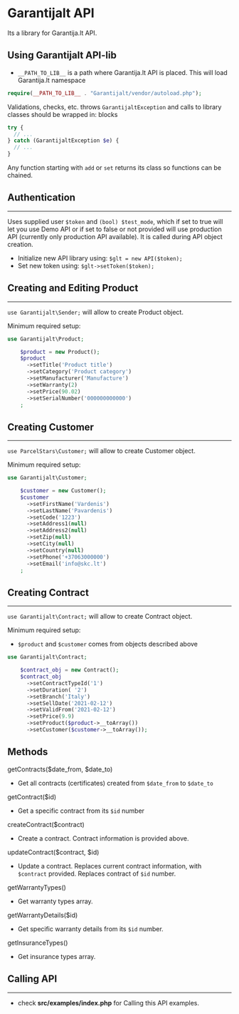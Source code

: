  # Garantijalt API

Its a library for Garantija.lt API.

## Using Garantijalt API-lib
- ```__PATH_TO_LIB__``` is a path where Garantija.lt API is placed. This will load Garantija.lt namespace
```php
require(__PATH_TO_LIB__ . "Garantijalt/vendor/autoload.php");
```

Validations, checks, etc. throws `GarantijaltException` and calls to library classes should be wrapped in: blocks
```php
try {
  // ...
} catch (GarantijaltException $e) {
  // ...
}
```

Any function starting with `add` or `set` returns its class so functions can be chained.

## Authentication
---
Uses supplied user `$token` and `(bool) $test_mode`, which if set to true will let you use Demo API or if set to false or not provided will use production API (currently only production API available). It is called during API object creation.
- Initialize new API library using: `$glt = new API($token);`
- Set new token using: `$glt->setToken($token);`


## Creating and Editing Product
---
`use Garantijalt\Sender;` will allow to create Product object.

Minimum required setup:

```php
use Garantijalt\Product;

    $product = new Product();
    $product
      ->setTitle('Product title')
      ->setCategory('Product category')
      ->setManufacturer('Manufacture')
      ->setWarranty(2)
      ->setPrice(90.02)
      ->setSerialNumber('000000000000')
    ;
```


## Creating Customer
---
`use ParcelStars\Customer;` will allow to create Customer object.

Minimum required setup:

```php
use Garantijalt\Customer;

    $customer = new Customer();
    $customer
      ->setFirstName('Vardenis')
      ->setLastName('Pavardenis')
      ->setCode('1223')
      ->setAddress1(null)
      ->setAddress2(null)
      ->setZip(null)
      ->setCity(null)
      ->setCountry(null)
      ->setPhone('+37063000000')
      ->setEmail('info@skc.lt')
    ;
```

## Creating Contract
---
`use Garantijalt\Contract;` will allow to create Contract object.

Minimum required setup:
- `$product` and `$customer` comes from objects described above
```php
use Garantijalt\Contract;

    $contract_obj = new Contract();
    $contract_obj
      ->setContractTypeId('1')
      ->setDuration( '2')
      ->setBranch('Italy')
      ->setSellDate('2021-02-12')
      ->setValidFrom('2021-02-12')
      ->setPrice(9.9)
      ->setProduct($product->__toArray())
      ->setCustomer($customer->__toArray());
```

## Methods
getContracts($date_from, $date_to)
- Get all contracts (certificates) created from `$date_from` to `$date_to`

getContract($id)
- Get a specific contract from its `$id` number

createContract($contract)
- Create a contract. Contract information is provided above.

updateContract($contract, $id)
- Update a contract. Replaces current contract information, with `$contract` provided. Replaces contract of `$id` number. 

getWarrantyTypes()
- Get warranty types array.

getWarrantyDetails($id)
- Get specific warranty details from its `$id` number.

getInsuranceTypes()
- Get insurance types array.

## Calling API
---
- check **src/examples/index.php** for Calling this API examples.
